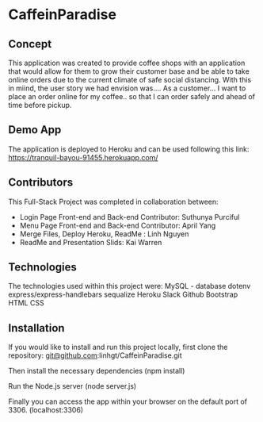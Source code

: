 # CaffeinParadise

## Concept
This application was created to provide coffee shops with an application that would allow for them to grow their customer base and be able to take online orders due to the current climate of safe social distancing. With this in miind, the user story we had envision was.... As a customer... I want to place an order online for my coffee.. so that I can order safely and ahead of time before pickup. 

## Demo App
The application is deployed to Heroku and can be used following this link:
https://tranquil-bayou-91455.herokuapp.com/

## Contributors
This Full-Stack Project was completed in collaboration between:
- Login Page Front-end and Back-end Contributor: Suthunya Purciful 
- Menu Page Front-end and Back-end Contributor: April Yang 
- Merge Files, Deploy Heroku, ReadMe : Linh Nguyen
- ReadMe and Presentation Slids: Kai Warren

## Technologies
The technologies used within this project were:
MySQL - database
dotenv
express/express-handlebars
sequalize
Heroku
Slack
Github
Bootstrap
HTML
CSS

## Installation
If you would like to install and run this project locally, first clone the repository: git@github.com:linhgt/CaffeinParadise.git

Then install the necessary dependencies (npm install)

Run the Node.js server (node server.js)

Finally you can access the app within your browser on the default port of 3306. (localhost:3306)
